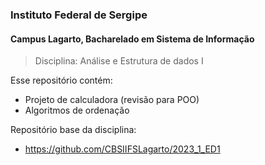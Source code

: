 ### Instituto Federal de Sergipe
#### Campus Lagarto, Bacharelado em Sistema de Informação

> Disciplina: Análise e Estrutura de dados I <br>

Esse repositório contém:
* Projeto de calculadora (revisão para POO)
* Algoritmos de ordenação

Repositório base da disciplina:
* https://github.com/CBSIIFSLagarto/2023_1_ED1